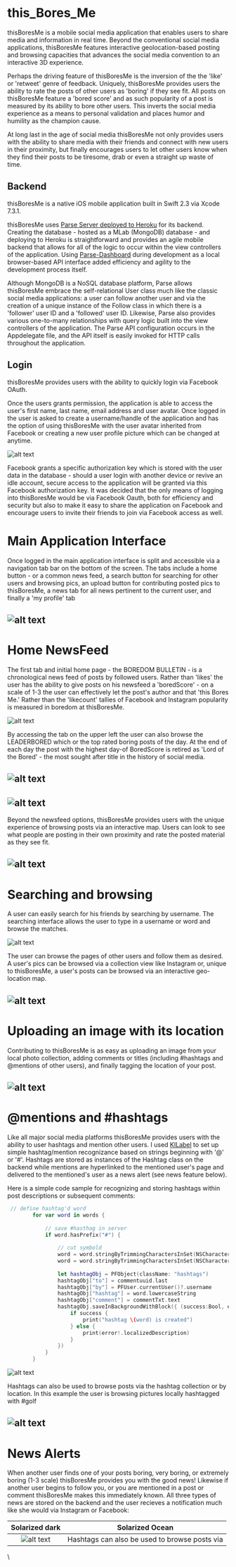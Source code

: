 # this_Bores_Me

thisBoresMe is a mobile social media application that enables users to share media and information in real time.  Beyond the conventional social media applications, thisBoresMe features interactive geolocation-based posting and browsing capacities that advances the social media convention to an interactive 3D experience.

Perhaps the driving feature of thisBoresMe is the inversion of the the 'like' or 'retweet' genre of feedback.  Uniquely, thisBoresMe provides users the ability to rate the posts of other users as 'boring' if they see fit.  All posts on thisBoresMe feature a 'bored score' and as such popularity of a post is measured by its ability to bore other users.  This inverts the social media experience as a means to personal validation and places humor and humility as the champion cause.

At long last in the age of social media thisBoresMe not only provides users with the ability to share media with their friends and connect with new users in their proximity, but finally encourages users to let other users know when they find their posts to be tiresome, drab or even a straight up waste of time.  

## Backend

thisBoresMe is a native iOS mobile application built in Swift 2.3 via Xcode 7.3.1.

thisBoresMe uses [Parse Server deployed to Heroku](https://devcenter.heroku.com/articles/deploying-a-parse-server-to-heroku) for its backend.  Creating the database - hosted as a MLab (MongoDB) database - and deploying to Heroku is straightforward and provides an agile mobile backend that allows for all of the logic to occur within the view controllers of the application. Using [Parse-Dashboard](https://github.com/ParsePlatform/parse-dashboard) during development as a local browser-based API interface added efficiency and agility to the development process itself.

Although MongoDB is a NoSQL database platform, Parse allows thisBoresMe embrace the self-relational User class much like the classic social media applications: a user can follow another user and via the creation of a unique instance of the Follow class in which there is a 'follower' user ID and a 'followed' user ID.  Likewise, Parse also provides various one-to-many relationships with query logic built into the view controllers of the application.  The Parse API configuration occurs in the Appdelegate file, and the API itself is easily invoked for HTTP calls throughout the application.


## Login

thisBoresMe provides users with the ability to quickly login via Facebook OAuth.  

Once the users grants permission, the application is able to access the user's first name, last name, email address and user avatar.  Once logged in the user is asked to create a username/handle of the application and has the option of using thisBoresMe with the user avatar inherited from Facebook or creating a new user profile picture which can be changed at anytime.

![alt text](gif1.gif)

Facebook grants a specific authorization key which is stored with the user data in the database - should a user login with another device or revive an idle account, secure access to the application will be granted via this Facebook authorization key.  It was decided that the only means of logging into thisBoresMe would be via Facebook Oauth, both for efficiency and security but also to make it easy to share the application on Facebook and encourage users to invite their friends to join via Facebook access as well.

# Main Application Interface

Once logged in the main application interface is split and accessible via a navigation tab bar on the bottom of the screen.  The tabs include a home button - or a common news feed, a search button for searching for other users and browsing pics, an upload button for contributing posted pics to thisBoresMe, a news tab for all news pertinent to the current user, and finally a 'my profile' tab

![alt text](gif.gif)
--


# Home NewsFeed

The first tab and initial home page - the BOREDOM BULLETIN - is a chronological news feed of posts by followed users.  Rather than 'likes' the user has the ability to give posts on his newsfeed a 'boredScore' - on a scale of 1-3 the user can effectively let the post's author and that 'this Bores Me.'  Rather than the 'likecount' tallies of Facebook and Instagram popularity is measured in boredom at thisBoresMe.

![alt text](gif5.gif)

By accessing the tab on the upper left the user can also browse the LEADERBORED which or the top rated boring posts of the day.  At the end of each day the post with the highest day-of BoredScore is retired as 'Lord of the Bored' - the most sought after title in the history of social media.

![alt text](gifB.gif)
--
![alt text](tshirt.png)
--

Beyond the newsfeed options, thisBoresMe provides users with the unique experience of browsing posts via an interactive map.  Users can look to see what people are posting in their own proximity and rate the posted material as they see fit.

![alt text](gifA.gif)
--


# Searching and browsing 

A user can easily search for his friends by searching by username.  The searching interface allows the user to type in a username or word and browse the matches.

![alt text](gif2.gif)

The user can browse the pages of other users and follow them as desired. A user's pics can be browsed via a collection view like Instagram or, unique to thisBoresMe, a user's posts can be browsed via an interactive geo-location map.

![alt text](gif3.gif)
--


# Uploading an image with its location

Contributing to thisBoresMe is as easy as uploading an image from your local photo collection, adding comments or titles (including #hashtags and @mentions of other users), and finally tagging the location of your post.

![alt text](gif7.gif)
--


# @mentions and #hashtags

Like all major social media platforms thisBoresMe provides users with the ability to user hashtags and mention other users. I used [KILabel](https://github.com/Krelborn/KILabel) to set up simple hashtag/mention recognizance based on strings beginning with '@' or '#'.  Hashtags are stored as instances of the Hashtag class on the backend while mentions are hyperlinked to the mentioned user's page and delivered to the mentioned's user as a news alert (see news feature below).

Here is a simple code sample for recognizing and storing hashtags within post descriptions or subsequent comments:



```swift
 // define hashtag'd word
        for var word in words {
            
            // save #hasthag in server
            if word.hasPrefix("#") {
                
                // cut symbold
                word = word.stringByTrimmingCharactersInSet(NSCharacterSet.punctuationCharacterSet())
                word = word.stringByTrimmingCharactersInSet(NSCharacterSet.symbolCharacterSet())
                
                let hashtagObj = PFObject(className: "hashtags")
                hashtagObj["to"] = commentuuid.last
                hashtagObj["by"] = PFUser.currentUser()?.username
                hashtagObj["hashtag"] = word.lowercaseString
                hashtagObj["comment"] = commentTxt.text
                hashtagObj.saveInBackgroundWithBlock({ (success:Bool, error:NSError?) -> Void in
                    if success {
                        print("hashtag \(word) is created")
                    } else {
                        print(error!.localizedDescription)
                    }
                })
            }
        }
```

![alt text](gif8.gif)

Hashtags can also be used to browse posts via the hashtag collection or by location.  In this example the user is browsing pictures locally hashtagged with #golf

![alt text](gif4.gif)
--


# News Alerts	

When another user finds one of your posts boring, very boring, or extremely boring (1-3 scale) thisBoresMe provides you with the good news!  Likewise if another user begins to follow you, or you are mentioned in a post or comment thisBoresMe makes this immediately known.  All three types of news are stored on the backend and the user recieves a notification much like she would via Instagram or Facebook:

Solarized dark             |  Solarized Ocean
:-------------------------:|:-----------------------------------------------:
![alt text](gif4.gif)	   |  Hashtags can also be used to browse posts via 						   |  the hashtag collection or by location.  In 							   |  this example the user is browsing pictures 							   |  locally hashtagged with #golf



\






